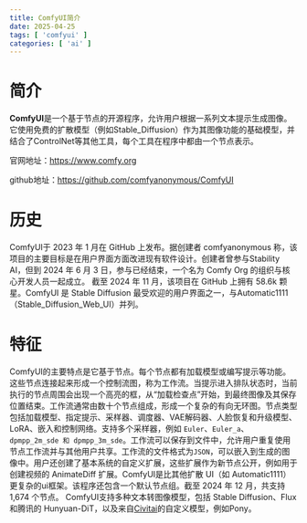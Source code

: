 ```yaml
---
title: ComfyUI简介
date: 2025-04-25
tags: [ 'comfyui' ]
categories: [ 'ai' ]
---
```


# 简介

**ComfyUI**是一个基于节点的开源程序，允许用户根据一系列文本提示生成图像。它使用免费的扩散模型（例如Stable_Diffusion）作为其图像功能的基础模型，并结合了ControlNet等其他工具，每个工具在程序中都由一个节点表示。

官网地址：https://www.comfy.org

github地址：https://github.com/comfyanonymous/ComfyUI

# 历史

ComfyUI于 2023 年 1 月在 GitHub 上发布。据创建者 comfyanonymous 称，该项目的主要目标是在用户界面方面改进现有软件设计。创建者曾参与Stability AI，但到 2024 年 6 月 3 日，参与已经结束，一个名为 Comfy Org 的组织与核心开发人员一起成立。 截至 2024 年 11 月，该项目在 GitHub 上拥有 58.6k 颗星。ComfyUI 是 Stable Diffusion 最受欢迎的用户界面之一，与Automatic1111（Stable_Diffusion_Web_UI）并列。

# 特征

ComfyUI的主要特点是它基于节点。每个节点都有加载模型或编写提示等功能。这些节点连接起来形成一个控制流图，称为工作流。当提示进入排队状态时，当前执行的节点周围会出现一个高亮的框，从“加载检查点”开始，到最终图像及其保存位置结束。工作流通常由数十个节点组成，形成一个复杂的有向无环图。节点类型包括加载模型、指定提示、采样器、调度器、VAE解码器、人脸恢复和升级模型、LoRA、嵌入和控制网络。支持多个采样器，例如 `Euler`、`Euler_a`、`dpmpp_2m_sde 和 dpmpp_3m_sde`。工作流可以保存到文件中，允许用户重复使用节点工作流并与其他用户共享。工作流的文件格式为`JSON`，可以嵌入到生成的图像中。用户还创建了基本系统的自定义扩展，这些扩展作为新节点公开，例如用于创建视频的 AnimateDiff 扩展。ComfyUI是比其他扩散 UI（如 Automatic1111）更复杂的ui框架。该程序还包含一个默认节点组。截至 2024 年 12 月，共支持 1,674 个节点。 ComfyUI支持多种文本转图像模型，包括 Stable Diffusion、Flux 和腾讯的 Hunyuan-DiT，以及来自[Civitai](https://en.wikipedia.org/wiki/Civitai)的自定义模型，例如Pony。

